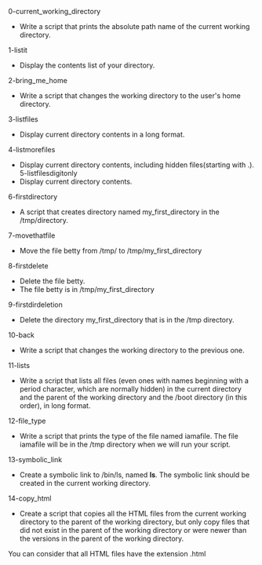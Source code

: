 0-current_working_directory
- Write a script that prints the absolute path name of the current working directory.

1-listit
- Display the contents list of your directory.

2-bring_me_home
- Write a script that changes the working directory to the user's home directory.

3-listfiles
- Display current directory contents in a long format.

4-listmorefiles
- Display current directory contents, including hidden files(starting with .). 
5-listfilesdigitonly
- Display current directory contents.

6-firstdirectory
- A script that creates  directory named my_first_directory in the /tmp/directory.

7-movethatfile
- Move the file betty from /tmp/ to /tmp/my_first_directory

8-firstdelete
- Delete the file betty.
- The file betty is in /tmp/my_first_directory

9-firstdirdeletion
- Delete the directory my_first_directory that is in the /tmp directory.

10-back
- Write a script that changes the working directory to the previous one.

11-lists
- Write a script that lists all files (even ones with names beginning with a period character, which are normally hidden) in the current directory and the parent of the working directory and the /boot directory (in this order), in long format.

12-file_type
- Write a script that prints the type of the file named iamafile. The file iamafile will be in the /tmp directory when we will run your script.

13-symbolic_link
- Create a symbolic link to /bin/ls, named __ls__. The symbolic link should be created in the current working directory.

14-copy_html
- Create a script that copies all the HTML files from the current working directory to the parent of the working directory, but only copy files that did not exist in the parent of the working directory or were newer than the versions in the parent of the working directory.

You can consider that all HTML files have the extension .html

